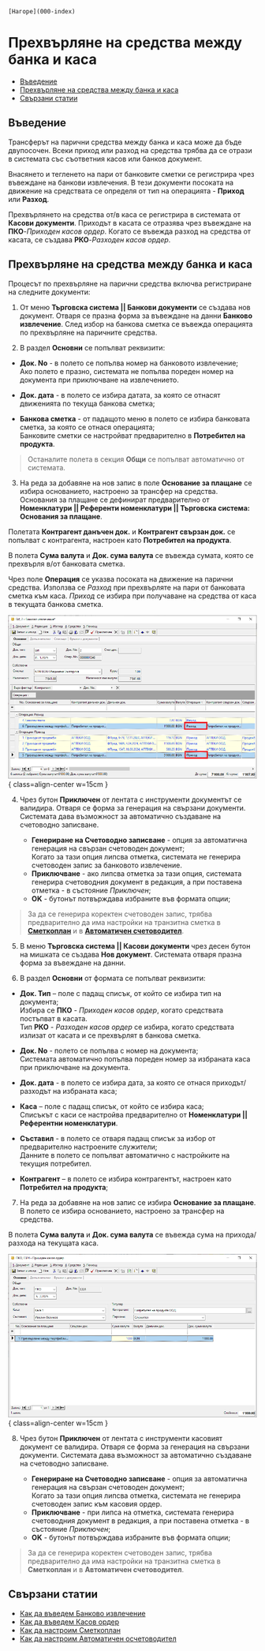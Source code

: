 ```{only} html
[Нагоре](000-index)
```

# **Прехвърляне на средства между банка и каса**

- [Въведение](#въведение)  
- [Прехвърляне на средства между банка и каса](#прехвърляне-на-средства-между-банка-и-каса)  
- [Свързани статии](#свързани-статии)

## **Въведение**

Трансферът на парични средства между банка и каса може да бъде двупосочен. Всеки приход или разход на средства трябва да се отрази в системата със съответния касов или банков документ.    

Внасянето и тегленето на пари от банковите сметки се регистрира чрез въвеждане на банкови извлечения. В тези документи посоката на движение на средствата се определя от тип на операцията - **Приход** или **Разход**.  

Прехвърлянето на средства от/в каса се регистрира в системата от **Касови документи**. Приходът в касата се отразява чрез въвеждане на **ПКО**-*Приходен касов ордер*. Когато се въвежда разход на средства от касата, се създава **РКО**-*Разходен касов ордер*.  

## **Прехвърляне на средства между банка и каса**

Процесът по прехвърляне на парични средства включва регистриране на следните документи:

1) От меню **Търговска система || Банкови документи** се създава нов документ. Отваря се празна форма за въвеждане на данни **Банково извлечение**. След избор на банкова сметка се въвежда операцията по прехвърляне на паричните средства.  

2) В раздел **Основни** се попълват реквизити:

- **Док. No** - в полето се попълва номер на банковото извлечение;  
Ако полето е празно, системата не попълва пореден номер на документа при приключване на извлечението.  

- **Док. дата** - в полето се избира датата, за която се отнасят движенията по текуща банкова сметка;  

- **Банкова сметка** - от падащото меню в полето се избира банковата сметка, за която се отнася операцията;   
Банковите сметки се настройват предварително в **Потребител на продукта**.  

> Останалите полета в секция **Общи** се попълват автоматично от системата.  

3) На реда за добавяне на нов запис в поле **Основание за плащане** се избира основанието, настроено за трансфер на средства. Основания за плащане се дефинират предварително от **Номенклатури || Референти номенклатури || Търговска система: Основания за плащане**. 

Полетата **Контрагент данъчен док.** и **Контрагент свързан док.** се попълват с контрагента, настроен като **Потребител на продукта**.    

В полета **Сума валута** и **Док. сума валута** се въвежда сумата, която се прехвърля в/от банковата сметка.  

Чрез поле **Операция** се указва посоката на движение на парични средства. Използва се *Разход* при прехвърляте на пари от банковата сметка към каса. *Приход* се избира при получаване на средства от каса в текущата банкова сметка.  

![](905-transfer-bank1.png){ class=align-center w=15cm }

4) Чрез бутон **Приключен** от лентата с инструменти документът се валидира. Отваря се форма за генерация на свързани документи. Системата дава възможност за автоматично създаване на счетоводно записване.  
 
    - **Генериране на Счетоводно записване** - опция за автоматична генерация на свързан счетоводен документ;  
    Когато за тази опция липсва отметка, системата не генерира счетоводен запис за банковото извлечение.  
    - **Приключване** - ако липсва отметка за тази опция, системата генерира счетоводния документ в редакция, а при поставена отметка - в състояние *Приключен*;  
    - **OK** - бутонът потвърждава избраните във формата опции;   

> За да се генерира коректен счетоводен запис, трябва предварително да има настройки на транзитна сметка в [**Сметкоплан**](https://docs.unicontsoft.com/guide/erp/001-ref/002-accounting/002-chart-of-acc.html) и в [**Автоматичен счетоводител**](https://docs.unicontsoft.com/guide/erp/001-ref/002-accounting/003-acc-wizard.html).  


5) В меню **Търговска система || Касови документи** чрез десен бутон на мишката се създава **Нов документ**. Системата отваря празна форма за въвеждане на данни.   

6) В раздел **Основни** от формата се попълват реквизити:   

- **Док. Тип** – поле с падащ списък, от който се избира тип на документа;  
Избира се **ПКО** - *Приходен касов ордер*, когато средствата постъпват в касата.  
Тип **РКО** - *Разходен касов ордер* се избира, когато средствата излизат от касата и се прехвърлят в банкова сметка.  

- **Док. No** - полето се попълва с номер на документа;  
Системата автоматично попълва пореден номер за избраната каса при приключване на документа.    

- **Док. дата** - в полето се избира дата, за която се отнася приходът/разходът на избраната каса; 

- **Каса** – поле с падащ списък, от който се избира каса;  
Списъкът с каси се настройва предварително от **Номенклатури || Референтни номенклатури**.  

- **Съставил** - в полето се отваря падащ списък за избор от предварително настроените служители;  
Данните в полето се попълват автоматично с настройките на текущия потребител.  

- **Контрагент** – в полето се избира контрагентът, настроен като **Потребител на продукта**;

7) На реда за добавяне на нов запис се избира **Основание за плащане**. В полето се избира основанието, настроено за трансфер на средства.   

В полета **Сума валута** и **Док. сума валута** се въвежда сума на прихода/разхода на текущата каса.  

![](905-transfer-bank2.png){ class=align-center w=15cm }

8) Чрез бутон **Приключен** от лентата с инструменти касовият документ се валидира. Отваря се форма за генерация на свързани документи. Системата дава възможност за автоматично създаване на счетоводно записване.  
 
    - **Генериране на Счетоводно записване** - опция за автоматична генерация на свързан счетоводен документ;  
    Когато за тази опция липсва отметка, системата не генерира счетоводен запис към касовия ордер.  
    - **Приключване** - при липса на отметка, системата генерира счетоводния документ в редакция, а при поставена отметка - в състояние *Приключен*;  
    - **OK** - бутонът потвърждава избраните във формата опции;   

> За да се генерира коректен счетоводен запис, трябва предварително да има настройки на транзитна сметка в **Сметкоплан** и в **Автоматичен счетоводител**.  
 
## **Свързани статии**

- [Как да въведем Банково извлечение](004-bank.md)  
- [Как да въведем Касов ордер](001-cashdesk.md)  
- [Как да настроим Сметкоплан](../../../001-ref/002-accounting/002-chart-of-acc.md)  
- [Как да настроим Автоматичен осчетоводител](../../../001-ref/002-accounting/003-acc-wizard.md)  